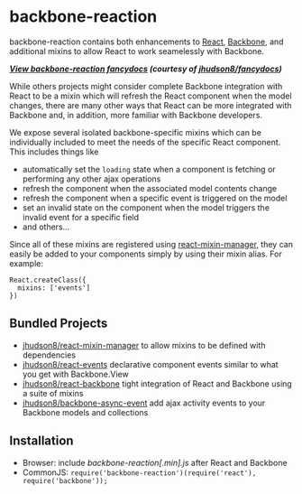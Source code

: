 backbone-reaction
=================
backbone-reaction contains both enhancements to [React](http://facebook.github.io/react/), [Backbone](http://backbonejs.org/), and additional mixins to allow React to work seamelessly with Backbone.

***[View backbone-reaction fancydocs](http://jhudson8.github.io/fancydocs/index.html#project/jhudson8/backbone-reaction) (courtesy of [jhudson8/fancydocs](https://github.com/jhudson8/fancydocs))***

While others projects might consider complete Backbone integration with React to be a mixin which will refresh the React component when the model changes, there are many other ways that React can be more integrated with Backbone and, in addition, more familiar with Backbone developers.

We expose several isolated backbone-specific mixins which can be individually included to meet the needs of the specific React component.  This includes things like

* automatically set the ```loading``` state when a component is fetching or performing any other ajax operations
* refresh the component when the associated model contents change
* refresh the component when a specific event is triggered on the model
* set an invalid state on the component when the model triggers the invalid event for a specific field
* and others...

Since all of these mixins are registered using [react-mixin-manager](https://github.com/jhudson8/react-mixin-manager), they can easily be added to your components simply by using their mixin alias.  For example:

```
React.createClass({
  mixins: ['events']
})
```


Bundled Projects
---------------------
* [jhudson8/react-mixin-manager](https://github.com/jhudson8/react-mixin-manager) to allow mixins to be defined with dependencies
* [jhudson8/react-events](https://github.com/jhudson8/react-events) declarative component events similar to what you get with Backbone.View
* [jhudson8/react-backbone](https://github.com/jhudson8/react-backbone) tight integration of React and Backbone using a suite of mixins
* [jhudson8/backbone-async-event](https://github.com/jhudson8/backbone-async-event) add ajax activity events to your Backbone models and collections


Installation
------------

* Browser: include *backbone-reaction[.min].js* after React and Backbone
* CommonJS: ```require('backbone-reaction')(require('react'), require('backbone'));```
